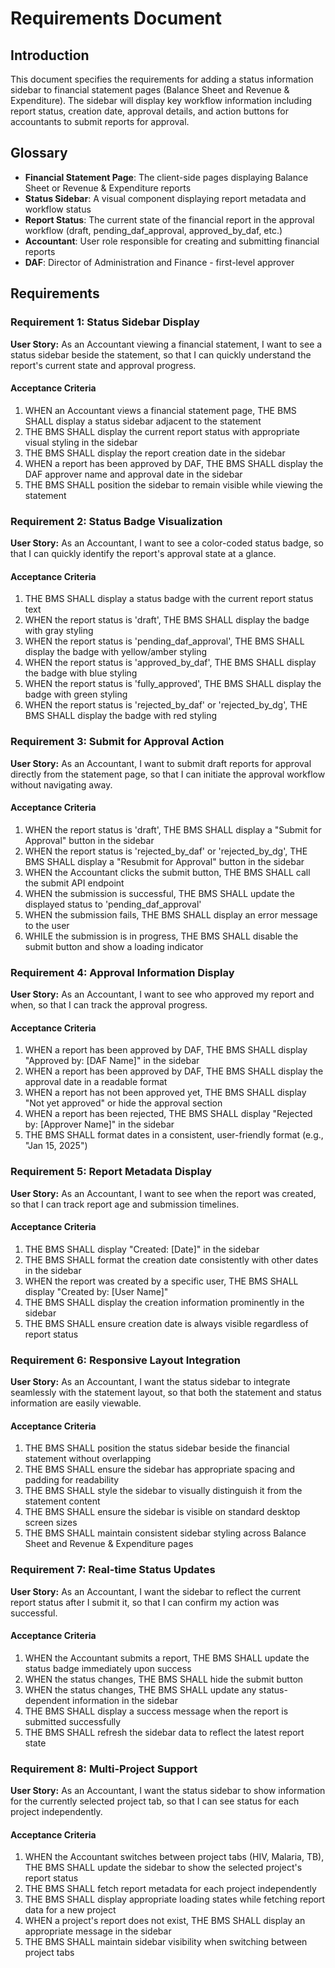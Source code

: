 # Requirements Document

## Introduction

This document specifies the requirements for adding a status information sidebar to financial statement pages (Balance Sheet and Revenue & Expenditure). The sidebar will display key workflow information including report status, creation date, approval details, and action buttons for accountants to submit reports for approval.

## Glossary

- **Financial Statement Page**: The client-side pages displaying Balance Sheet or Revenue & Expenditure reports
- **Status Sidebar**: A visual component displaying report metadata and workflow status
- **Report Status**: The current state of the financial report in the approval workflow (draft, pending_daf_approval, approved_by_daf, etc.)
- **Accountant**: User role responsible for creating and submitting financial reports
- **DAF**: Director of Administration and Finance - first-level approver

## Requirements

### Requirement 1: Status Sidebar Display

**User Story:** As an Accountant viewing a financial statement, I want to see a status sidebar beside the statement, so that I can quickly understand the report's current state and approval progress.

#### Acceptance Criteria

1. WHEN an Accountant views a financial statement page, THE BMS SHALL display a status sidebar adjacent to the statement
2. THE BMS SHALL display the current report status with appropriate visual styling in the sidebar
3. THE BMS SHALL display the report creation date in the sidebar
4. WHEN a report has been approved by DAF, THE BMS SHALL display the DAF approver name and approval date in the sidebar
5. THE BMS SHALL position the sidebar to remain visible while viewing the statement

### Requirement 2: Status Badge Visualization

**User Story:** As an Accountant, I want to see a color-coded status badge, so that I can quickly identify the report's approval state at a glance.

#### Acceptance Criteria

1. THE BMS SHALL display a status badge with the current report status text
2. WHEN the report status is 'draft', THE BMS SHALL display the badge with gray styling
3. WHEN the report status is 'pending_daf_approval', THE BMS SHALL display the badge with yellow/amber styling
4. WHEN the report status is 'approved_by_daf', THE BMS SHALL display the badge with blue styling
5. WHEN the report status is 'fully_approved', THE BMS SHALL display the badge with green styling
6. WHEN the report status is 'rejected_by_daf' or 'rejected_by_dg', THE BMS SHALL display the badge with red styling

### Requirement 3: Submit for Approval Action

**User Story:** As an Accountant, I want to submit draft reports for approval directly from the statement page, so that I can initiate the approval workflow without navigating away.

#### Acceptance Criteria

1. WHEN the report status is 'draft', THE BMS SHALL display a "Submit for Approval" button in the sidebar
2. WHEN the report status is 'rejected_by_daf' or 'rejected_by_dg', THE BMS SHALL display a "Resubmit for Approval" button in the sidebar
3. WHEN the Accountant clicks the submit button, THE BMS SHALL call the submit API endpoint
4. WHEN the submission is successful, THE BMS SHALL update the displayed status to 'pending_daf_approval'
5. WHEN the submission fails, THE BMS SHALL display an error message to the user
6. WHILE the submission is in progress, THE BMS SHALL disable the submit button and show a loading indicator

### Requirement 4: Approval Information Display

**User Story:** As an Accountant, I want to see who approved my report and when, so that I can track the approval progress.

#### Acceptance Criteria

1. WHEN a report has been approved by DAF, THE BMS SHALL display "Approved by: [DAF Name]" in the sidebar
2. WHEN a report has been approved by DAF, THE BMS SHALL display the approval date in a readable format
3. WHEN a report has not been approved yet, THE BMS SHALL display "Not yet approved" or hide the approval section
4. WHEN a report has been rejected, THE BMS SHALL display "Rejected by: [Approver Name]" in the sidebar
5. THE BMS SHALL format dates in a consistent, user-friendly format (e.g., "Jan 15, 2025")

### Requirement 5: Report Metadata Display

**User Story:** As an Accountant, I want to see when the report was created, so that I can track report age and submission timelines.

#### Acceptance Criteria

1. THE BMS SHALL display "Created: [Date]" in the sidebar
2. THE BMS SHALL format the creation date consistently with other dates in the sidebar
3. WHEN the report was created by a specific user, THE BMS SHALL display "Created by: [User Name]"
4. THE BMS SHALL display the creation information prominently in the sidebar
5. THE BMS SHALL ensure creation date is always visible regardless of report status

### Requirement 6: Responsive Layout Integration

**User Story:** As an Accountant, I want the status sidebar to integrate seamlessly with the statement layout, so that both the statement and status information are easily viewable.

#### Acceptance Criteria

1. THE BMS SHALL position the status sidebar beside the financial statement without overlapping
2. THE BMS SHALL ensure the sidebar has appropriate spacing and padding for readability
3. THE BMS SHALL style the sidebar to visually distinguish it from the statement content
4. THE BMS SHALL ensure the sidebar is visible on standard desktop screen sizes
5. THE BMS SHALL maintain consistent sidebar styling across Balance Sheet and Revenue & Expenditure pages

### Requirement 7: Real-time Status Updates

**User Story:** As an Accountant, I want the sidebar to reflect the current report status after I submit it, so that I can confirm my action was successful.

#### Acceptance Criteria

1. WHEN the Accountant submits a report, THE BMS SHALL update the status badge immediately upon success
2. WHEN the status changes, THE BMS SHALL hide the submit button
3. WHEN the status changes, THE BMS SHALL update any status-dependent information in the sidebar
4. THE BMS SHALL display a success message when the report is submitted successfully
5. THE BMS SHALL refresh the sidebar data to reflect the latest report state

### Requirement 8: Multi-Project Support

**User Story:** As an Accountant, I want the status sidebar to show information for the currently selected project tab, so that I can see status for each project independently.

#### Acceptance Criteria

1. WHEN the Accountant switches between project tabs (HIV, Malaria, TB), THE BMS SHALL update the sidebar to show the selected project's report status
2. THE BMS SHALL fetch report metadata for each project independently
3. THE BMS SHALL display appropriate loading states while fetching report data for a new project
4. WHEN a project's report does not exist, THE BMS SHALL display an appropriate message in the sidebar
5. THE BMS SHALL maintain sidebar visibility when switching between project tabs
